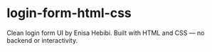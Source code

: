 # login-form-html-css
Clean login form UI by Enisa Hebibi. Built with HTML and CSS — no backend or interactivity.

